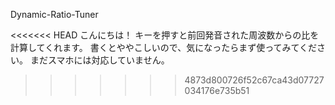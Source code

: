 Dynamic-Ratio-Tuner


<<<<<<< HEAD
こんにちは！
キーを押すと前回発音された周波数からの比を計算してくれます。
書くとややこしいので、気になったらまず使ってみてください。
まだスマホには対応していません。 
>>>>>>> 4873d800726f52c67ca43d07727034176e735b51
